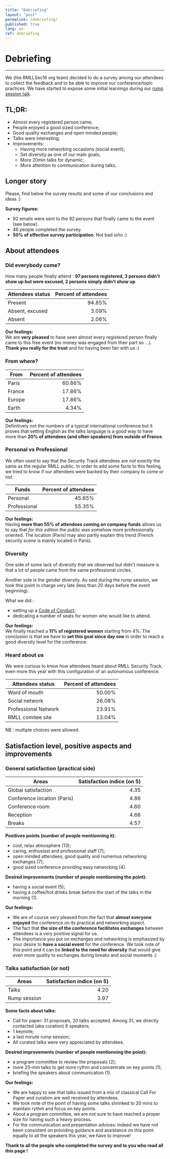 ```yaml
---
title: "Debriefing"
layout: "post"
permalink: /debriefing/
published: true
lang: en
ref: debriefing
---
```

# Debriefing

---

We (the RMLLSec16 org team) decided to do a survey among our attendees to collect the feedback and to be able to improve our conference/topic practices. We have started to expose some initial learnings during our [rump session talk](https://sec2016.rmll.info//files/20160705-09-rump-8-Brocas-orga.pdf).

## TL;DR:

* Almost every registered person came;
* People enjoyed a good sized conference;
* Good quality exchanges and open minded people;
* Talks were interesting;
* Improvements:
  * Having more networking occasions (social event); 
  * Set diversity as one of our main goals;
  * More 20min talks for dynamic;
  * More attention to communication during talks.

## Longer story

Please, find below the survey results and some of our conclusions and ideas :)

**Survey figures:** 

* 92 emails were sent to the 92 persons that finally came to the event (see below).
* 46 people completed the survey. 
* **50% of effective survey participation**. Not bad ioho :)

## About attendees

### Did everybody come?

How many people finally attend : **97 persons registered, 3 persons didn't show up but were excused, 2 persons simply didn't show up**.

<div data-figure="chart" data-series="rows" data-focus="chart"></div>

| Attendees status | Percent of attendees | 
| ---------------- | -------------------: |
| Present          |  94.85%              |
| Absent, excused  |   3.09%              |
| Absent           |   2.06%              |

**Our feelings:** 
<br>
We are __very pleased__ to have seen almost every registered person finally came to this free event (no money was engaged from their part so ...). **Thank you really for the trust** and for having been fair with us :)

### From where?

<div data-figure="chart" data-type="bar" data-series="rows" data-focus="chart"></div>

| From             | Percent of attendees | 
| ---------------- | -------------------: |
| Paris            |  60.86%              |
| France           |  17.86%              |
| Europe           |  17.86%              |
| Earth            |   4.34%              |

**Our feelings:** 
<br>
Definitively not the numbers of a typical international conference but it proves that setting English as the talks language is a good way to have more than **20% of attendees (and often speakers) from outside of France**.

### Personal vs Professional

We often used to say that the Security Track attendees are *not exactly* the same as the regular RMLL public. In order to add some facts to this feeling, we tried to know if our attendees were backed by their company to come or not.

<div data-figure="chart" data-type="bar" data-series="rows" data-focus="chart" ></div>

| Funds            | Percent of attendees | 
| ---------------- | -------------------: |
| Personal         |  45.65%              |
| Professional     |  55.35%              |


**Our feelings:** 
<br>
Having **more than 55% of attendees coming on company funds** allows us to say that *for this edition* the public was somehow more professionally oriented. The location (Paris) may also partly explain this trend (French security scene is mainly located in Paris). 

### Diversity

One side of some lack of diversity that we observed but didn't measure is that a lot of people came from the same professional circles.

Another side is the gender diversity. As said during the rump session, we took this point in charge very late (less than 20 days before the event beginning). 

What we did :

* setting up a [Code of Conduct](https://sec2016.rmll.info/code-of-conduct/);
* dedicating a number of seats for women who would like to attend.

**Our feelings:** 
<br>
We finally reached a **11% of registered women** starting from 4%. The conclusion is that we have to **set this goal since day one** in order to reach a good diversity level for the conference.

### Heard about us

We were curious to know how attendees heard about RMLL Security Track, even more this year with this configuration of an autonomous conference.

<div data-figure="chart" data-series="rows" data-focus="chart"></div>

| Attendees status     | Percent of attendees | 
| -------------------- | -------------------: |
| Word of mouth        |   50.00%             |
| Social network       |   26.08%             |
| Professional Network |   23.91%             |
| RMLL comitee site    |   13.04%             |

NB : multiple choices were allowed.

## Satisfaction level, positive aspects and improvements 

### General satisfaction (practical side)

<div data-figure="chart" data-type="bar" data-series="rows" data-focus="chart"></div>

| Areas                       | Satisfaction indice (on 5) |
| --------------------------- | -------------------------: |
| Global satisfaction         | 4.35                       | 
| Conference location (Paris) | 4.86                       |
| Conference room             | 4.60                       |
| Reception                   | 4.66                       |
| Breaks                      | 4.57                       |

**Positives points (number of people mentionning it):**

* cool, relax atmosphere (13);
* caring, enthusiast and professional staff (7);
* open minded attendees, good quality and numerous networking exchanges (7);
* good sized conference providing easy networking (4).

**Desired improvements (number of people mentionning the point):** 

* having a social event (5);
* having a coffee/hot drinks break before the start of the talks in the morning (1).

**Our feelings:** 

* We are of course very pleased from the fact that **almost everyone enjoyed** the conference on its practical and networking aspect. 
* The fact that **the size of the conference facilitates exchanges** between attendees is a very positive signal for us.
* The importance you put on exchanges and networking is emphasized by your desire to **have a social event** for the conference. 
  We took note of this point and it can be **linked to the need for diversity** that would give even more quality to exchanges during breaks and social moments :) 

### Talks satisfaction (or not)

<div data-figure="chart" data-type="bar" data-series="rows" data-focus="chart"></div>

| Areas                      | Satisfaction indice (on 5) |
| -------------------------- | -------------------------: |
| Talks                      | 4.20                       | 
| Rump session               | 3.97                       |

**Some facts about talks:**

* Call for paper: 31 proposals, 20 talks accepted. Among 31, we directly contacted (aka curation) 6 speakers;
* 1 keynote;
* a last minute rump session;
* All curated talks were very appreciated by attendees.

**Desired improvements (number of people mentionning the point):**

* a program committee to review the proposals (2);
* more 20-min talks to get more rythm and concentrate on key points (1);
* briefing the speakers about communication (1).

**Our feelings:** 

* We are happy to see that talks issued from a mix of classical Call For Paper and curation are well received by attendees.
* We took note of the point of having some talks shrinked to 20 mins to maintain rythm and focus on key points. 
* About a program committee, we are not sure to have reached a proper size for having such a heavy process.
* For the communication and presentation advices: indeed we have not been consistent on providing guidance and assistance on this point equally to all the speakers this year, we have to improve!

**Thank to all the people who completed the survey and to you who read all this page !** 
